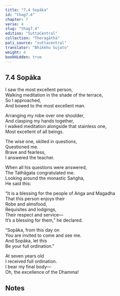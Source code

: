 ```yaml
---
title: "7.4 Sopāka"
id: "thag7.4"
chapter: 7
verse: 4
slug: "thag7.4"
edition: "SuttaCentral"
collection: "Theragāthā"
pali_source: "suttacentral"
translator: "Bhikkhu Sujato"
weight: 4
bookHidden: true
---
```


## 7.4 Sopāka  


I saw the most excellent person,  
Walking meditation in the shade of the terrace,  
So I approached,  
And bowed to the most excellent man.  

Arranging my robe over one shoulder,  
And clasping my hands together,  
I walked meditation alongside that stainless one,  
Most excellent of all beings.  

The wise one, skilled in questions,  
Questioned me.  
Brave and fearless,  
I answered the teacher.  

When all his questions were answered,  
The Tathāgata congratulated me.  
Looking around the monastic Saṅgha,  
He said this:  

“It is a blessing for the people of Aṅga and Magadha  
That this person enjoys their  
Robe and almsfood,  
Requisites and lodgings,  
Their respect and service—  
It’s a blessing for them,” he declared.  

“Sopāka, from this day on  
You are invited to come and see me.  
And Sopāka, let this  
Be your full ordination.”  

At seven years old  
I received full ordination.  
I bear my final body—  
Oh, the excellence of the Dhamma!

## Notes